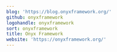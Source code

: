 ```yaml
---
blog: 'https://blog.onyxframework.org/'
github: onyxframework
logohandle: onyxframework
sort: onyxframework
title: Onyx Framework
website: 'https://onyxframework.org/'
---
```

